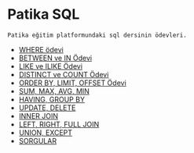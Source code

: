 # Patika SQL
```
Patika eğitim platformundaki sql dersinin ödevleri.
```

- [WHERE ödevi](https://app.patika.dev/moduller/sql/Odev1)
- [BETWEEN ve IN Ödevi](https://app.patika.dev/courses/sql/Odev2)
- [LIKE ve ILIKE Ödevi](https://app.patika.dev/courses/sql/Odev3)
- [DISTINCT ve COUNT Ödevi](https://app.patika.dev/courses/sql/Odev4)
- [ORDER BY, LIMIT, OFFSET Ödevi](https://app.patika.dev/courses/sql/Odev5)
- [SUM, MAX, AVG, MIN](https://app.patika.dev/courses/sql/Odev6)
- [HAVING, GROUP BY](https://app.patika.dev/courses/sql/Odev7)
- [UPDATE, DELETE](https://app.patika.dev/courses/sql/Odev8)
- [INNER JOIN](https://app.patika.dev/courses/sql/Odev9)
- [LEFT, RIGHT, FULL JOIN](https://app.patika.dev/courses/sql/Odev10)
- [UNION, EXCEPT](https://app.patika.dev/courses/sql/Odev11)
- [SORGULAR](https://app.patika.dev/courses/sql/Odev12)
